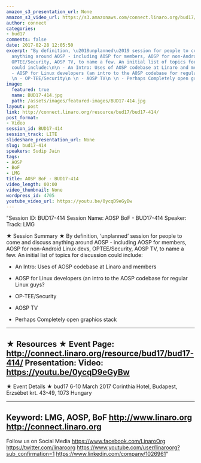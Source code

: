 ```yaml
---
amazon_s3_presentation_url: None
amazon_s3_video_url: https://s3.amazonaws.com/connect.linaro.org/bud17/Videos/Thursday/BUD17-414%20AOSP%20BoF.mp4
author: connect
categories:
- bud17
comments: false
date: 2017-02-28 12:05:50
excerpt: "By definition, \u2018unplanned\u2019 session for people to come and discuss
  anything around AOSP - including AOSP for members, AOSP for non-Android Linux devs,
  OPTEE/Security, AOSP TV, to name a few. An initial list of topics for discussion
  could include:\n\n - An Intro: Uses of AOSP codebase at Linaro and members\n \n
  - AOSP for Linux developers (an intro to the AOSP codebase for regular Linux guys?\n
  \n - OP-TEE/Security\n \n - AOSP TV\n \n - Perhaps Completely open graphics stack"
image:
  featured: true
  name: BUD17-414.jpg
  path: /assets/images/featured-images/BUD17-414.jpg
layout: post
link: http://connect.linaro.org/resource/bud17/bud17-414/
post_format:
- Video
session_id: BUD17-414
session_track: LITE
slideshare_presentation_url: None
slug: bud17-414
speakers: Sudip Jain
tags:
- AOSP
- BoF
- LMG
title: AOSP BoF - BUD17-414
video_length: 00:00
video_thumbnail: None
wordpress_id: 4705
youtube_video_url: https://youtu.be/0ycqD9eGyBw
---
```


"Session ID: BUD17-414
Session Name: AOSP BoF - BUD17-414
Speaker: 
Track: LMG


★ Session Summary ★
By definition, ‘unplanned’ session for people to come and discuss anything around AOSP - including AOSP for members, AOSP for non-Android Linux devs, OPTEE/Security, AOSP TV, to name a few. An initial list of topics for discussion could include:

 - An Intro: Uses of AOSP codebase at Linaro and members
 
 - AOSP for Linux developers (an intro to the AOSP codebase for regular Linux guys?
 
 - OP-TEE/Security
 
 - AOSP TV
 
 - Perhaps Completely open graphics stack
---------------------------------------------------
★ Resources ★
Event Page: http://connect.linaro.org/resource/bud17/bud17-414/
Presentation: 
Video: https://youtu.be/0ycqD9eGyBw
 ---------------------------------------------------

★ Event Details ★
bud17
6-10 March 2017
Corinthia Hotel, Budapest,
Erzsébet krt. 43-49,
1073 Hungary

---------------------------------------------------
Keyword: LMG, AOSP, BoF
http://www.linaro.org
http://connect.linaro.org
---------------------------------------------------
Follow us on Social Media
https://www.facebook.com/LinaroOrg
https://twitter.com/linaroorg
https://www.youtube.com/user/linaroorg?sub_confirmation=1
https://www.linkedin.com/company/1026961"